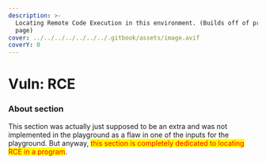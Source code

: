 ```yaml
---
description: >-
  Locating Remote Code Execution in this environment. (Builds off of previous
  page)
cover: ../../../../../../../.gitbook/assets/image.avif
coverY: 0
---
```


# Vuln: RCE

### About section

This section was actually just supposed to be an extra and was not implemented in the playground as a flaw in one of the inputs for the playground.  But anyway, <mark style="color:red;">this section is completely dedicated to locating RCE in a program</mark>.

